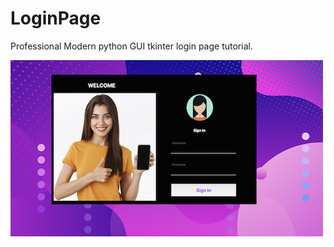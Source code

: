 # LoginPage
Professional Modern python GUI tkinter login page tutorial.

![img](https://github.com/SenaOzcn/LoginPage/blob/MIT-License/img.png)
